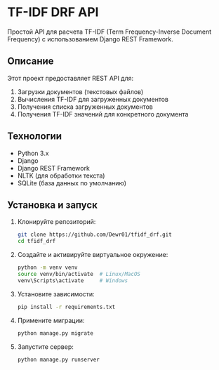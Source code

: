 # TF-IDF DRF API

Простой API для расчета TF-IDF (Term Frequency-Inverse Document Frequency) с использованием Django REST Framework.

## Описание

Этот проект предоставляет REST API для:
1. Загрузки документов (текстовых файлов)
2. Вычисления TF-IDF для загруженных документов
3. Получения списка загруженных документов
4. Получения TF-IDF значений для конкретного документа

## Технологии

- Python 3.x
- Django
- Django REST Framework
- NLTK (для обработки текста)
- SQLite (база данных по умолчанию)

## Установка и запуск

1. Клонируйте репозиторий:
   ```bash
   git clone https://github.com/Dewr01/tfidf_drf.git
   cd tfidf_drf
   ```
   
2. Создайте и активируйте виртуальное окружение:
   ```bash
   python -m venv venv
   source venv/bin/activate  # Linux/MacOS
   venv\Scripts\activate     # Windows
   ```
   
3. Установите зависимости:
   ```bash
   pip install -r requirements.txt
   ```

4. Примените миграции:
   ```bash
   python manage.py migrate
   ```
   
5. Запустите сервер:
   ```bash
   python manage.py runserver
   ```